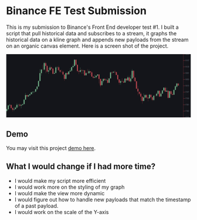 # Binance FE Test Submission
This is my submission to Binance's Front End developer test #1. I built a script that pull historical data and subscribes to a stream, it graphs the historical data on a kline graph and appends new payloads from the stream on an organic canvas element. Here is a screen shot of the project.

![My Demo](my-kline.png)

## Demo
You may visit this project [demo here](https://abdu997.github.io/binance-fe-test/).

## What I would change if I had more time?
- I would make my script more efficient
- I would work more on the styling of my graph
- I would make the view more dynamic
- I would figure out how to handle new payloads that match the timestamp of a past payload.
- I would work on the scale of the Y-axis

